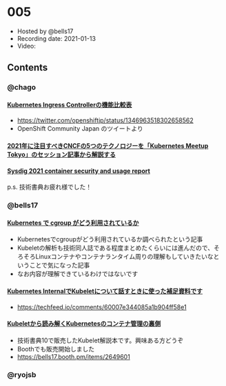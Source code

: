 # 005

- Hosted by @bells17
- Recording date: 2021-01-13
- Video: 

## Contents

### @chago

####  [Kubernetes Ingress Controllerの機能比較表](https://docs.google.com/spreadsheets/d/191WWNpjJ2za6-nbG4ZoUMXMpUK8KlCIosvQB0f-oq3k/edit#gid=907731238)
- https://twitter.com/openshiftjp/status/1346963518302658562
- OpenShift Community Japan のツイートより
####  [2021年に注目すべきCNCFの5つのテクノロジーを「Kubernetes Meetup Tokyo」のセッション記事から解説する](https://zenn.dev/hodagi/articles/5461eb6f7e19bb)

####  [Sysdig 2021 container security and usage report](https://sysdig.com/blog/sysdig-2021-container-security-usage-report/)

p.s. 技術書典お疲れ様でした！

### @bells17

#### [Kubernetes で cgroup がどう利用されているか](https://valinux.hatenablog.com/entry/20210114)

- Kubernetesでcgroupがどう利用されているか調べられたという記事
- Kubeletの解析も技術同人誌である程度まとめたくらいには進んだので、そろそろLinuxコンテナやコンテナランタイム周りの理解もしていきたいなということで気になった記事
- なお内容が理解できているわけではないです

#### [Kubernetes InternalでKubeletについて話すときに使った補足資料です](https://speakerdeck.com/bells17/kubelet)

- https://techfeed.io/comments/60007e344085a1b904ff58e1

#### [Kubeletから読み解くKubernetesのコンテナ管理の裏側](https://techbookfest.org/product/5738785868349440)

- 技術書典10で販売したKubelet解説本です。興味ある方どうぞ
- Boothでも販売開始しました
- https://bells17.booth.pm/items/2649601

### @ryojsb
